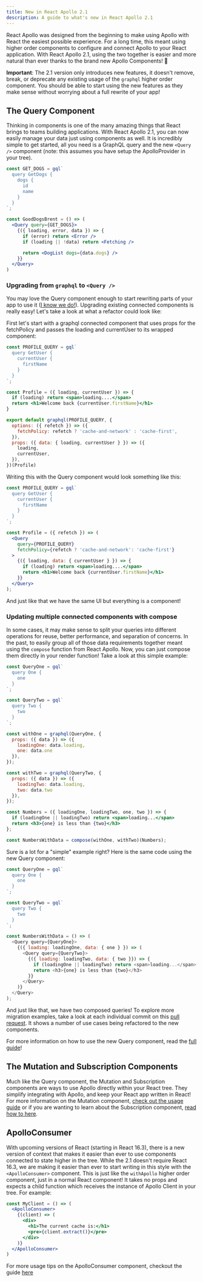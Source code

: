 ```yaml
---
title: New in React Apollo 2.1
description: A guide to what's new in React Apollo 2.1
---
```


React Apollo was designed from the beginning to make using Apollo with React the easiest possible experience. For a long time, this meant using higher order components to configure and connect Apollo to your React application. With React Apollo 2.1, using the two together is easier and more natural than ever thanks to the brand new Apollo Components! 🚀

**Important**: The 2.1 version only introduces new features, it doesn't remove, break, or deprecate any existing usage of the `graphql` higher order component. You should be able to start using the new features as they make sense without worrying about a full rewrite of your app!

## The Query Component

Thinking in components is one of the many amazing things that React brings to teams building applications. With React Apollo 2.1, you can now easily manage your data just using components as well. It is incredibly simple to get started, all you need is a GraphQL query and the new `<Query />` component (note: this assumes you have setup the ApolloProvider in your tree).

```jsx
const GET_DOGS = gql`
  query GetDogs {
    dogs {
      id
      name
    }
  }
`;

const GoodDogsBrent = () => (
  <Query query={GET_DOGS}>
    {({ loading, error, data }) => {
      if (error) return <Error />
      if (loading || !data) return <Fetching />

      return <DogList dogs={data.dogs} />
    }}
  </Query>
)
```

### Upgrading from `graphql` to `<Query />`

You may love the Query component enough to start rewriting parts of your app to use it ([I know we do!](https://github.com/apollographql/GitHunt-React/pull/275)). Upgrading existing connected components is really easy! Let's take a look at what a refactor could look like:

First let's start with a graphql connected component that uses props for the fetchPolicy and passes the loading and currentUser to its wrapped component:

```jsx
const PROFILE_QUERY = gql`
  query GetUser {
    currentUser {
      firstName
    }
  }
`;

const Profile = ({ loading, currentUser }) => {
  if (loading) return <span>loading....</span>
  return <h1>Welcome back {currentUser.firstName}</h1>
}

export default graphql(PROFILE_QUERY, {
  options: ({ refetch }) => ({
    fetchPolicy: refetch ? 'cache-and-network' : 'cache-first',
  }),
  props: ({ data: { loading, currentUser } }) => ({
    loading,
    currentUser,
  }),
})(Profile)
```

Writing this with the Query component would look something like this:

```jsx
const PROFILE_QUERY = gql`
  query GetUser {
    currentUser {
      firstName
    }
  }
`;

const Profile = ({ refetch }) => (
  <Query
    query={PROFILE_QUERY}
    fetchPolicy={refetch ? 'cache-and-network': 'cache-first'}
  >
    {({ loading, data: { currentUser } }) => {
      if (loading) return <span>loading....</span>
      return <h1>Welcome back {currentUser.firstName}</h1>
    }}
  </Query>
);
```

And just like that we have the same UI but everything is a component!

### Updating multiple connected components with compose

In some cases, it may make sense to split your queries into different operations for reuse, better performance, and separation of concerns. In the past, to easily group all of those data requirements together meant using the `compose` function from React Apollo. Now, you can just compose them directly in your render function! Take a look at this simple example:

```jsx
const QueryOne = gql`
  query One {
    one
  }
`;

const QueryTwo = gql`
  query Two {
    two
  }
`;

const withOne = graphql(QueryOne, {
  props: ({ data }) => ({
    loadingOne: data.loading,
    one: data.one
  }),
});

const withTwo = graphql(QueryTwo, {
  props: ({ data }) => ({
    loadingTwo: data.loading,
    two: data.two
  }),
});

const Numbers = ({ loadingOne, loadingTwo, one, two }) => {
  if (loadingOne || loadingTwo) return <span>loading...</span>
  return <h3>{one} is less than {two}</h3>
};

const NumbersWithData = compose(withOne, withTwo)(Numbers);
```

Sure is a lot for a "simple" example right? Here is the same code using the new Query component:

```js
const QueryOne = gql`
  query One {
    one
  }
`;

const QueryTwo = gql`
  query Two {
    two
  }
`;

const NumbersWithData = () => (
  <Query query={QueryOne}>
    {({ loading: loadingOne, data: { one } }) => (
      <Query query={QueryTwo}>
        {({ loading: loadingTwo, data: { two }}) => {
          if (loadingOne || loadingTwo) return <span>loading...</span>
          return <h3>{one} is less than {two}</h3>
        }}
      </Query>
    )}
  </Query>
);
```

And just like that, we have two composed queries! To explore more migration examples, take a look at each individual commit on this [pull request](https://github.com/apollographql/GitHunt-React/pull/275). It shows a number of use cases being refactored to the new components.

For more information on how to use the new Query component, read the [full guide](/v2.5/essentials/queries/)!

## The Mutation and Subscription Components

Much like the Query component, the Mutation and Subscription components are ways to use Apollo directly within your React tree. They simplify integrating with Apollo, and keep your React app written in React! For more information on the Mutation component, [check out the usage guide](/v2.5/essentials/mutations/) or if you are wanting to learn about the Subscription component, [read how to here](/v2.5/advanced/subscriptions/).

## ApolloConsumer

With upcoming versions of React (starting in React 16.3), there is a new version of context that makes it easier than ever to use components connected to state higher in the tree. While the 2.1 doesn't require React 16.3, we are making it easier than ever to start writing in this style with the `<ApolloConsumer>` component. This is just like the `withApollo` higher order component, just in a normal React component! It takes no props and expects a child function which receives the instance of Apollo Client in your tree. For example:

```jsx
const MyClient = () => (
  <ApolloConsumer>
    {(client) => (
      <div>
        <h1>The current cache is:</h1>
        <pre>{client.extract()}</pre>
      </div>
    )}
  </ApolloConsumer>
)
```

For more usage tips on the ApolloConsumer component, checkout the guide [here](/v2.5/essentials/local-state/)
